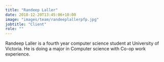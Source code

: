 ```yaml
---
title: "Randeep Laller"
date: 2018-12-20T13:45:06+10:00
image: "images/team/randeeplallerpfp.jpg"
jobtitle: "Client"
role: ""
---
```


Randeep Laller is a fourth year computer science student at University of Victoria. He is doing a major in Computer science with Co-op work experience.